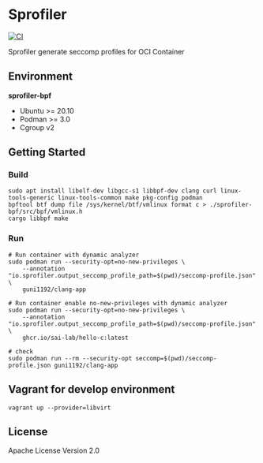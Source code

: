# Sprofiler

[![CI](https://github.com/sai-lab/sprofiler/actions/workflows/ci.yaml/badge.svg)](https://github.com/sai-lab/sprofiler/actions/workflows/ci.yaml)

Sprofiler generate seccomp profiles for OCI Container

## Environment

**sprofiler-bpf**
- Ubuntu >= 20.10
- Podman >= 3.0
- Cgroup v2

## Getting Started

### Build

```
sudo apt install libelf-dev libgcc-s1 libbpf-dev clang curl linux-tools-generic linux-tools-common make pkg-config podman
bpftool btf dump file /sys/kernel/btf/vmlinux format c > ./sprofiler-bpf/src/bpf/vmlinux.h
cargo libbpf make
```

### Run

```
# Run container with dynamic analyzer
sudo podman run --security-opt=no-new-privileges \
    --annotation "io.sprofiler.output_seccomp_profile_path=$(pwd)/seccomp-profile.json" \
    guni1192/clang-app

# Run container enable no-new-privileges with dynamic analyzer 
sudo podman run --security-opt=no-new-privileges \
    --annotation "io.sprofiler.output_seccomp_profile_path=$(pwd)/seccomp-profile.json" \
    ghcr.io/sai-lab/hello-c:latest

# check
sudo podman run --rm --security-opt seccomp=$(pwd)/seccomp-profile.json guni1192/clang-app
```

## Vagrant for develop environment

```
vagrant up --provider=libvirt
```

## License

Apache License Version 2.0

